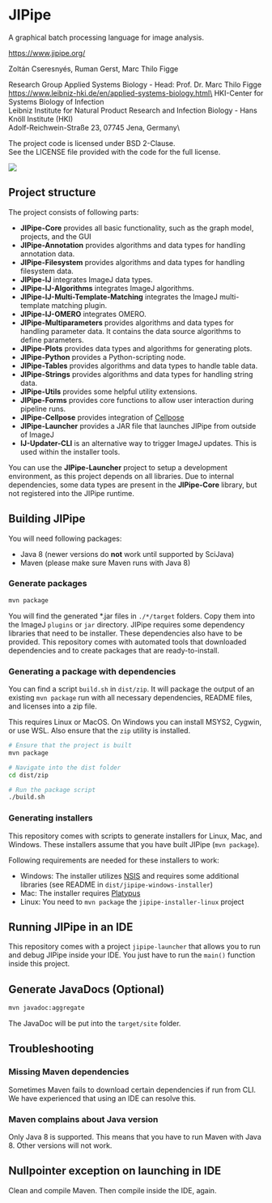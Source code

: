 # JIPipe

A graphical batch processing language for image analysis.

https://www.jipipe.org/

Zoltán Cseresnyés, Ruman Gerst, Marc Thilo Figge

Research Group Applied Systems Biology - Head: Prof. Dr. Marc Thilo Figge\
https://www.leibniz-hki.de/en/applied-systems-biology.html\
HKI-Center for Systems Biology of Infection\
Leibniz Institute for Natural Product Research and Infection Biology - Hans Knöll Institute (HKI)\
Adolf-Reichwein-Straße 23, 07745 Jena, Germany\

The project code is licensed under BSD 2-Clause.\
See the LICENSE file provided with the code for the full license.

[![](https://github.com/applied-systems-biology/jipipe/actions/workflows/build-main.yml/badge.svg)](https://github.com/applied-systems-biology/jipipe/actions/workflows/build-main.yml)

## Project structure

The project consists of following parts:

* **JIPipe-Core** provides all basic functionality, such as the graph model, projects, and the GUI
* **JIPipe-Annotation** provides algorithms and data types for handling annotation data.
* **JIPipe-Filesystem** provides algorithms and data types for handling filesystem data.
* **JIPipe-IJ** integrates ImageJ data types.
* **JIPipe-IJ-Algorithms** integrates ImageJ algorithms.
* **JIPipe-IJ-Multi-Template-Matching** integrates the ImageJ multi-template matching plugin.
* **JIPipe-IJ-OMERO** integrates OMERO.
* **JIPipe-Multiparameters** provides algorithms and data types for handling parameter data. It contains the data source algorithms to define parameters.
* **JIPipe-Plots** provides data types and algorithms for generating plots.
* **JIPipe-Python** provides a Python-scripting node.
* **JIPipe-Tables** provides algorithms and data types to handle table data.
* **JIPipe-Strings** provides algorithms and data types for handling string data.
* **JIPipe-Utils** provides some helpful utility extensions.
* **JIPipe-Forms** provides core functions to allow user interaction during pipeline runs.
* **JIPipe-Cellpose** provides integration of [Cellpose](https://cellpose.org/)
* **JIPipe-Launcher** provides a JAR file that launches JIPipe from outside of ImageJ
* **IJ-Updater-CLI** is an alternative way to trigger ImageJ updates. This is used within the installer tools.

You can use the **JIPipe-Launcher** project to setup a development environment, as this project depends on all
libraries.
Due to internal dependencies, some data types are present in the **JIPipe-Core** library, but not registered into 
the JIPipe runtime.

## Building JIPipe

You will need following packages:

* Java 8 (newer versions do **not** work until supported by SciJava)
* Maven (please make sure Maven runs with Java 8)

### Generate packages

```bash
mvn package
```

You will find the generated \*.jar files in `./*/target` folders. Copy them into the ImageJ `plugins` or `jar` directory.
JIPipe requires some dependency libraries that need to be installer. These dependencies also have to be provided.
This repository comes with automated tools that downloaded dependencies and to create packages that are ready-to-install.

### Generating a package with dependencies

You can find a script `build.sh` in `dist/zip`. It will package the output of an existing `mvn package` run with all 
necessary dependencies, README files, and licenses into a zip file.

This requires Linux or MacOS. On Windows you can install MSYS2, Cygwin, or use WSL. Also ensure that the `zip` utility is installed.

```bash
# Ensure that the project is built
mvn package

# Navigate into the dist folder
cd dist/zip

# Run the package script
./build.sh
```

### Generating installers

This repository comes with scripts to generate installers for Linux, Mac, and Windows. These installers assume that 
you have built JIPipe (`mvn package`).

Following requirements are needed for these installers to work:

* Windows: The installer utilizes [NSIS](https://sourceforge.net/projects/nsis/) and requires some additional libraries (see README in `dist/jipipe-windows-installer`)
* Mac: The installer requires [Platypus](https://sveinbjorn.org/platypus)
* Linux: You need to `mvn package` the `jipipe-installer-linux` project

## Running JIPipe in an IDE

This repository comes with a project `jipipe-launcher` that allows you to run and debug JIPipe inside your IDE.
You just have to run the `main()` function inside this project.

## Generate JavaDocs (Optional)

```bash
mvn javadoc:aggregate
```

The JavaDoc will be put into the `target/site` folder.

## Troubleshooting

### Missing Maven dependencies

Sometimes Maven fails to download certain dependencies if run from CLI. We have experienced that using an IDE 
can resolve this.

### Maven complains about Java version

Only Java 8 is supported. This means that you have to run Maven with Java 8. Other versions will not work.

## Nullpointer exception on launching in IDE

Clean and compile Maven. Then compile inside the IDE, again.